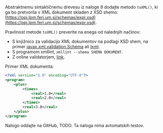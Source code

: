 Abstraktnemu sintaktičnemu drevesu iz naloge 8 dodajte metodo `toXML()`, ki ga bo pretvorila v XML dokument skladen z XSD shemo: [https://ppj.lpm.feri.um.si/schemas/expr.xsd](https://ppj.lpm.feri.um.si/schemas/expr.xsd).

Pravlinost metode `toXML()` preverite na enega od nalednjih načinov:
- S knjižnico za validacijo XML dokumentov na podlagi XSD shem, na primer [javax.xml.validation.Schema](https://docs.oracle.com/javase/8/docs/api/javax/xml/validation/Schema.html) ali [lxml](https://lxml.de/validation.html).
- S programom xmllint, `xmllint --shema SHEMA DOKUMENT`.
- Z online validatorjem, [link](https://www.liquid-technologies.com/online-xsd-validator).

Primer XML dokumenta:
```xml
<?xml version="1.0" encoding="UTF-8"?>
<program>
    <plus>
        <times>
            <real>1.0</real>
            <real>2.0</real>
        </times>
        <real>3.0</real>
    </plus>
</program>
```

Nalogo oddajte na GitHub, TODO. Ta naloga nima avtomatskih testov.
